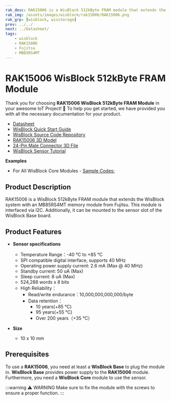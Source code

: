 ```yaml
---
rak_desc: RAK15006 is a WisBlock 512kByte FRAM module that extends the WisBlock system with an MB85RS4MT memory module from Fujitsu.
rak_img: /assets/images/wisblock/rak15006/RAK15006.png
rak_grp: [wisblock, wisstorage]
prev: ../../
next: ../Datasheet/
tags:
    - wisblock
    - RAK15006
    - Fujitsu
    - MB85RS4MT
---
```


# RAK15006 WisBlock 512kByte FRAM Module

Thank you for choosing **RAK15006 WisBlock 512kByte FRAM Module** in your awesome IoT Project! 🎉 To help you get started, we have provided you with all the necessary documentation for your product.

* [Datasheet](../Datasheet/)
* <a href="../../Quickstart/" target="_blank">WisBlock Quick Start Guide</a>
* [WisBlock Source Code Repository](https://github.com/RAKWireless/WisBlock/)
* [RAK15006 3D Model](https://downloads.rakwireless.com/3D_File/WisBlock/3D_RAK15006.stp)
* [24-Pin Male Connector 3D File](https://downloads.rakwireless.com/3D_File/Accessory/WisConnector/M24S1003K6M.stp)
* [WisBlock Sensor Tutorial](/Knowledge-Hub/Learn/WisBlock-Sensor-Tutorial/)

**Examples**

- For All WisBlock Core Modules - [Sample Codes:](https://github.com/RAKWireless/WisBlock/tree/master/examples/common/sensors/RAK15006-FRAM-4MBit-MB85RS4MT)

## Product Description

RAK15006 is a WisBlock 512kByte FRAM module that extends the WisBlock system with an MB85RS4MT memory module from Fujitsu. This module is interfaced via I2C. Additionally, it can be mounted to the sensor slot of the WisBlock Base board.

## Product Features

* **Sensor specifications**
    *  Temperature Range：-40&nbsp;°C to +85&nbsp;°C
    *  SPI compatible digital interface, supports 40&nbsp;MHz
    *  Operating power supply current: 2.6&nbsp;mA (Max @ 40&nbsp;MHz)
    *  Standby current: 50&nbsp;uA (Max)
    *  Sleep current: 8&nbsp;uA (Max)
    *  524,288 words x 8 bits
    *  High Reliability：
       - Read/write endurance：10,000,000,000,000/byte
       - Data retention：
           - 10 years(+85&nbsp;°C)
           - 95 years(+55&nbsp;°C)
           - Over 200 years（+35&nbsp;°C）

* **Size**
    * 10 x 10&nbsp;mm

## Prerequisites

To use a **RAK15006**, you need at least a **WisBlock Base** to plug the module in. **WisBlock Base** provides power supply to the **RAK15006** module. Furthermore, you need a **WisBlock Core** module to use the sensor.

:::warning ⚠️ WARNING
Make sure to fix the module with the screws to ensure a proper function.
:::

